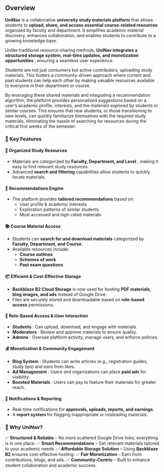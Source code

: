 ## **Overview**

**UniNav** is a collaborative **university study materials platform** that allows students to **upload, share, and access essential course-related resources** organized by faculty and department. It simplifies academic material discovery, enhances collaboration, and enables students to contribute to a growing knowledge base.

Unlike traditional resource-sharing methods, **UniNav integrates a structured storage system, real-time updates, and monetization opportunities** , ensuring a seamless user experience.

Students are not just consumers but active contributors, uploading study materials. This fosters a community-driven approach where current and past students can help each other by making valuable resources available to everyone in their department or course.

By leveraging these shared materials and integrating a recommendation algorithm, the platform provides personalized suggestions based on a user’s academic profile, interests, and the materials explored by students in similar courses. This ensures that new students, or those transitioning to new levels, can quickly familiarize themselves with the required study materials, eliminating the hassle of searching for resources during the critical first weeks of the semester.

### **🔑 Key Features**

#### **📂 Organized Study Resources**

- Materials are categorized by **Faculty, Department, and Level** , making it easy to find relevant study resources.
- Advanced **search and filtering** capabilities allow students to quickly locate materials.

#### **🧠 Recommendations Engine**

- The platform provides **tailored recommendations** based on:
  - User profile & academic interests
  - Exploration patterns of similar students
  - Most accessed and high-rated materials

#### **📚 Course Material Access**

- Students can **search for and download materials** categorized by **Faculty, Department, and Course.**
- Available resources include:
  - **Course outlines**
  - **Schemes of work**
  - **Past exam questions**

#### **📦 Efficient & Cost-Effective Storage**

- **Backblaze B2 Cloud Storage** is now used for hosting **PDF materials, blog images, and ads** instead of Google Drive.
- Files are securely stored and downloadable based on **role-based access** permissions.

#### **👥 Role-Based Access & User Interaction**

- **Students** : Can upload, download, and engage with materials.
- **Moderators** : Review and approve materials to ensure quality.
- **Admins** : Oversee platform activity, manage users, and enforce policies.

#### **💰 Monetization & Community Engagement**

- **Blog System** : Students can write articles (e.g., registration guides, study tips) and earn from likes.
- **Ad Management** : Users and organizations can place **paid ads** for visibility.
- **Boosted Materials** : Users can pay to feature their materials for greater reach.

#### **🔔 Notifications & Reporting**

- Real-time notifications for **approvals, uploads, reports, and earnings.**
- A **report system** for flagging inappropriate or misleading materials.

### **🚀 Why UniNav?**

✅ **Structured & Reliable** – No more scattered Google Drive links; everything is in one place.
✅ **Smart Recommendations** – Get relevant materials tailored to your academic needs.
✅ **Affordable Storage Solution** – Using **Backblaze B2** ensures cost-effective hosting.
✅ **Fair Monetization** – Earn from contributions, blogs, and ads.
✅ **Community-Centric** – Built to enhance student collaboration and academic success.
